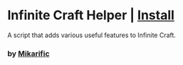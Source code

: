 # Infinite Craft Helper | [Install](index.js?raw=1)

A script that adds various useful features to Infinite Craft.

### by [Mikarific](https://github.com/Mikarific)
